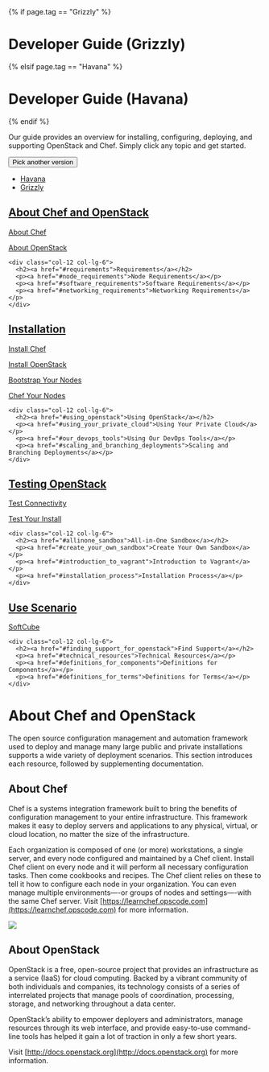 
<div class="docs-section">
  {% if page.tag == "Grizzly" %}
    <h1 id="getting-started">Developer Guide (Grizzly)</h1>
  {% elsif page.tag == "Havana" %}
    <h1 id="getting-started">Developer Guide (Havana)</h1>
  {% endif %}

  <p>Our guide provides an overview for installing, configuring, deploying, and supporting OpenStack and Chef. Simply click any topic and
  get started.</p>

<div class="dropdown">
  <button class="btn dropdown-toggle" type="button" id="version-selector" data-toggle="dropdown">Pick another version</button>
  <ul class="dropdown-menu" role="menu" aria-labelledby="version-selector">
    <li role="presentation"><a role="menuitem" tabindex="-1" href="{{ page.baseurl }}developing-havana">Havana</a></li>
    <li role="presentation"><a role="menuitem" tabindex="-1" href="{{ page.baseurl }}developing-grizzly">Grizzly</a></li>
  </ul>
</div>

  <div class="row">
    <div class="col-12 col-lg-6">
      <h2><a href="#about_chef_and_openstack">About Chef and OpenStack</a></h2>
      <p><a href="#about_chef">About Chef</a></p>
      <p><a href="#about_openstack">About OpenStack</a></p>
    </div>

    <div class="col-12 col-lg-6">
      <h2><a href="#requirements">Requirements</a></h2>
      <p><a href="#node_requirements">Node Requirements</a></p>
      <p><a href="#software_requirements">Software Requirements</a></p>
      <p><a href="#networking_requirements">Networking Requirements</a></p>
    </div>
  </div>

  <div class="row">
    <div class="col-12 col-lg-6">
      <h2><a href="#installation">Installation</a></h2>
      <p><a href="#install_chef">Install Chef</a></p>
      <p><a href="#install_openstack">Install OpenStack</a></p>
      <p><a href="#bootstrap_your_nodes">Bootstrap Your Nodes</a></p>
      <p><a href="#chef_your_nodes">Chef Your Nodes</a></p>
    </div>

    <div class="col-12 col-lg-6">
      <h2><a href="#using_openstack">Using OpenStack</a></h2>
      <p><a href="#using_your_private_cloud">Using Your Private Cloud</a></p>
      <p><a href="#our_devops_tools">Using Our DevOps Tools</a></p>
      <p><a href="#scaling_and_branching_deployments">Scaling and Branching Deployments</a></p>
    </div>
  </div>

  <div class="row">
    <div class="col-12 col-lg-6">
      <h2><a href="#testing_openstack">Testing OpenStack</a></h2>
      <p><a href="#test_connectivity">Test Connectivity</a></p>
      <p><a href="#test_your_install">Test Your Install</a></p>
    </div>

    <div class="col-12 col-lg-6">
      <h2><a href="#allinone_sandbox">All-in-One Sandbox</a></h2>
      <p><a href="#create_your_own_sandbox">Create Your Own Sandbox</a></p>
      <p><a href="#introduction_to_vagrant">Introduction to Vagrant</a></p>
      <p><a href="#installation_process">Installation Process</a></p>
    </div>
  </div>

  <div class="row">
    <div class="col-12 col-lg-6">
      <h2><a href="#openstack_use_scenario">Use Scenario</a></h2>
      <p><a href="#softcube">SoftCube</a></p>
    </div>

    <div class="col-12 col-lg-6">
      <h2><a href="#finding_support_for_openstack">Find Support</a></h2>
      <p><a href="#technical_resources">Technical Resources</a></p>
      <p><a href="#definitions_for_components">Definitions for Components</a></p>
      <p><a href="#definitions_for_terms">Definitions for Terms</a></p>
    </div>
  </div>
</div>

# About Chef and OpenStack

The open source configuration management and automation framework used to deploy and manage many large public and private installations supports a wide variety of deployment scenarios. This section introduces each resource, followed by supplementing documentation.

## About Chef

Chef is a systems integration framework built to bring the benefits of configuration management to your entire infrastructure. This framework makes it easy to deploy servers and applications to any physical, virtual, or cloud location, no matter the size of the infrastructure.

Each organization is composed of one (or more) workstations, a single server, and every node configured and maintained by a Chef client. Install Chef client on every node and it will perform all necessary configuration tasks. Then come cookbooks and recipes. The Chef client relies on these to tell it how to configure each node in your organization. You can even manage multiple environments—-or groups of nodes and settings—-with the same Chef server. Visit [https://learnchef.opscode.com](https://learnchef.opscode.com) for more information.

<img class="img-thumbnail" id="no-height" src="{{ page.baseurl }}images/chef-openstack/001.jpg">

## About OpenStack

OpenStack is a free, open-source project that provides an infrastructure as a service (IaaS) for cloud computing. Backed by a vibrant community of both individuals and companies, its technology consists of a series of interrelated projects that manage pools of coordination, processing, storage, and networking throughout a data center.

OpenStack’s ability to empower deployers and administrators, manage resources through its web interface, and provide easy-to-use command-line tools has helped it gain a lot of traction in only a few short years.

Visit [http://docs.openstack.org](http://docs.openstack.org) for more information.